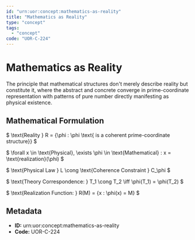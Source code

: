 ```yaml
---
id: "urn:uor:concept:mathematics-as-reality"
title: "Mathematics as Reality"
type: "concept"
tags:
  - "concept"
code: "UOR-C-224"
---
```


# Mathematics as Reality

The principle that mathematical structures don't merely describe reality but constitute it, where the abstract and concrete converge in prime-coordinate representation with patterns of pure number directly manifesting as physical existence.

## Mathematical Formulation

$
\text{Reality } R = \{\phi : \phi \text{ is a coherent prime-coordinate structure}\}
$

$
\forall x \in \text{Physical}, \exists \phi \in \text{Mathematical} : x = \text{realization}(\phi)
$

$
\text{Physical Law } L \cong \text{Coherence Constraint } C_\phi
$

$
\text{Theory Correspondence: } T_1 \cong T_2 \iff \phi(T_1) = \phi(T_2)
$

$
\text{Realization Function: } R(M) = \{x : \phi(x) = M\}
$

## Metadata

- **ID:** urn:uor:concept:mathematics-as-reality
- **Code:** UOR-C-224
